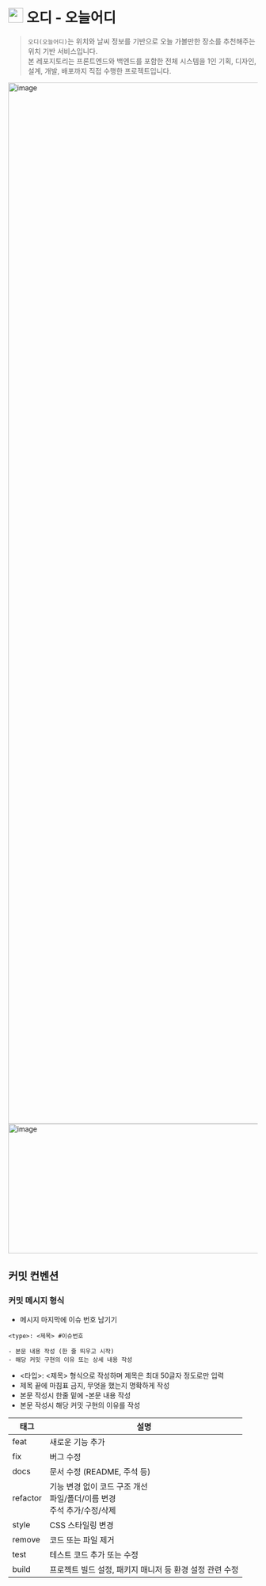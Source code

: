 # <img src="https://github.com/user-attachments/assets/3dab4b0c-3498-4ebe-bc56-1a17207d16d9" width="30px" height="30px"> 오디 - 오늘어디
> `오디(오늘어디)`는 위치와 날씨 정보를 기반으로 오늘 가볼만한 장소를 추천해주는 위치 기반 서비스입니다. <br>
> 본 레포지토리는 프론트엔드와 백엔드를 포함한 전체 시스템을 1인 기획, 디자인, 설계, 개발, 배포까지 직접 수행한 프로젝트입니다.



<img width="8192" height="2104" alt="image" src="https://github.com/user-attachments/assets/c6880575-adeb-438d-b13c-b2f07af18eea" />


<img width="618" height="262" alt="image" src="https://github.com/user-attachments/assets/73aae9bb-48d1-49ca-b3e7-66f30f57e469" />


## 커밋 컨벤션
### 커밋 메시지 형식
- 메시지 마지막에 이슈 번호 남기기


```
<type>: <제목> #이슈번호

- 본문 내용 작성 (한 줄 띄우고 시작)
- 해당 커밋 구현의 이유 또는 상세 내용 작성
```


- <타입>: <제목> 형식으로 작성하며 제목은 최대 50글자 정도로만 입력
- 제목 끝에 마침표 금지, 무엇을 했는지 명확하게 작성
- 본문 작성시 한줄 밑에 -본문 내용 작성
- 본문 작성시 해당 커밋 구현의 이유를 작성


|태그|설명|
|-|-|
|feat|새로운 기능 추가|
|fix|버그 수정|
|docs|문서 수정 (README, 주석 등)|
|refactor|기능 변경 없이 코드 구조 개선<br>파일/폴더/이름 변경<br>주석 추가/수정/삭제|
|style|CSS 스타일링 변경|
|remove|코드 또는 파일 제거|
|test|	테스트 코드 추가 또는 수정|
|build|프로젝트 빌드 설정, 패키지 매니저 등 환경 설정 관련 수정|
